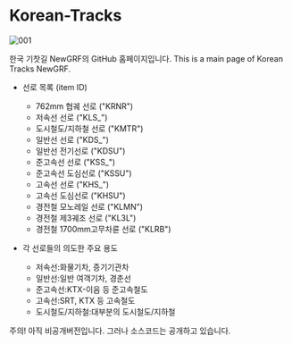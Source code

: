 # Korean-Tracks
![001](https://user-images.githubusercontent.com/75788864/139593712-8015d642-9528-42db-8538-c3b98e3d63e6.png)

한국 기찻길 NewGRF의 GitHub 홈페이지입니다. This is a main page of Korean Tracks NewGRF.


- 선로 목록 (item ID)
  - 762mm 협궤 선로 ("KRNR")
  - 저속선 선로 ("KLS_")
  - 도시철도/지하철 선로 ("KMTR")
  - 일반선 선로 ("KDS_")
  - 일반선 전기선로 ("KDSU")
  - 준고속선 선로 ("KSS_")
  - 준고속선 도심선로 ("KSSU")
  - 고속선 선로 ("KHS_")
  - 고속선 도심선로 ("KHSU")
  - 경전철 모노레일 선로 ("KLMN")
  - 경전철 제3궤조 선로 ("KL3L")
  - 경전철 1700mm고무차륜 선로 ("KLRB")

- 각 선로들의 의도한 주요 용도
  - 저속선:화물기차, 증기기관차
  - 일반선:일반 여객기차, 경춘선
  - 준고속선:KTX-이음 등 준고속철도
  - 고속선:SRT, KTX 등 고속철도 
  - 도시철도/지하철:대부분의 도시철도/지하철  

주의! 아직 비공개버전입니다. 그러나 소스코드는 공개하고 있습니다.
